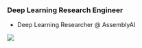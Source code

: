 ### Deep Learning Research Engineer


- Deep Learning Researcher @ AssemblyAI

[![](https://github-readme-stats.vercel.app/api?username=deepconsc&theme=blue-green)](https://github.com/deepconsc)
